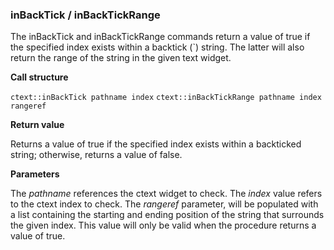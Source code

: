 ### inBackTick / inBackTickRange

The inBackTick and inBackTickRange commands return a value of true if the specified index exists within a backtick (\`) string. The latter will also return the range of the string in the given text widget.

**Call structure**

`ctext::inBackTick pathname index`
`ctext::inBackTickRange pathname index rangeref`

**Return value**

Returns a value of true if the specified index exists within a backticked string; otherwise, returns a value of false.

**Parameters**

The _pathname_ references the ctext widget to check.  The _index_ value refers to the ctext index to check.  The _rangeref_ parameter, will be populated with a list containing the starting and ending position of the string that surrounds the given index.  This value will only be valid when the procedure returns a value of true.